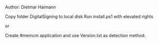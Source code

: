 Author: Dietmar Haimann

Copy folder DigitalSigning to local disk
Run install.ps1 with elevated rights

or

Create #memcm application and use Version.txt as detection method.
